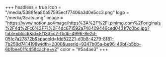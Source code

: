 +++
headless = true
icon = "/media/5388fea80a57595ecf77406a3d0e5cc3.png"
logo = "/media/3cats.png"
image = "https://www.notion.so/image/https%3A%2F%2Fi.pinimg.com%2Foriginals%2F4d%2Fc6%2F71%2F4dc671592a746409446ced0431f7c0bd.jpg?table=block&id=8f1335c2-fbdb-4996-8e2d-05fc7a27872b&spaceId=fdd52221-d3b8-4279-8f81-7b258d741419&width=2000&userId=9247b05a-be96-46bf-b5bb-6b1bee01fc45&cache=v2"
color = "#5a4ae3"
+++
